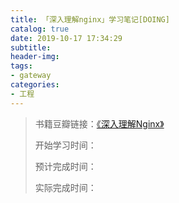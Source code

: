 ```yaml
---
title: 「深入理解nginx」学习笔记[DOING]
catalog: true
date: 2019-10-17 17:34:29
subtitle:
header-img:
tags:
- gateway
categories:
- 工程
---
```

> 书籍豆瓣链接：[《深入理解Nginx》](https://book.douban.com/subject/26745255/)
> 
> 开始学习时间：
> 
> 预计完成时间：
> 
> 实际完成时间：
> 
> 